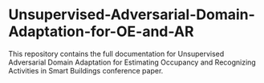 # Unsupervised-Adversarial-Domain-Adaptation-for-OE-and-AR
This repository contains the full documentation for Unsupervised Adversarial Domain Adaptation for Estimating Occupancy and Recognizing Activities in Smart Buildings conference paper.
